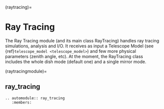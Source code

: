 (raytracing)=

# Ray Tracing

The Ray Tracing module (and its main class RayTracing) handles ray tracing simulations, analysis and I/O.
It receives as input a Telescope Model (see {ref}`telescope_model <telescope_model>`) and few more physical parameters (zenith angle, etc).
At the moment, the RayTracing class includes the whole dish mode (default one) and a single mirror mode.

(raytracingmodule)=

## ray_tracing

```{eval-rst}
.. automodule:: ray_tracing
   :members:
```

